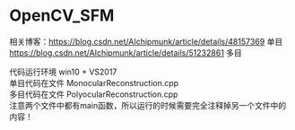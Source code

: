 # OpenCV_SFM  
相关博客：https://blog.csdn.net/AIchipmunk/article/details/48157369 单目    
         https://blog.csdn.net/AIchipmunk/article/details/51232861 多目   

代码运行环境 win10 + VS2017  
单目代码在文件 MonocularReconstruction.cpp  
多目代码在文件 PolyocularReconstruction.cpp   
注意两个文件中都有main函数，所以运行的时候需要完全注释掉另一个文件中的内容！  
